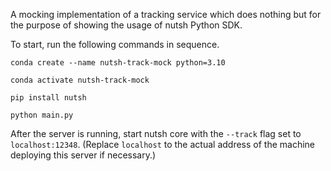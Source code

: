 A mocking implementation of a tracking service which does nothing but for the purpose of showing the usage of nutsh Python SDK.

To start, run the following commands in sequence.

```
conda create --name nutsh-track-mock python=3.10
```

```
conda activate nutsh-track-mock
```

```
pip install nutsh
```

```
python main.py
```

After the server is running, start nutsh core with the `--track` flag set to `localhost:12348`. (Replace `localhost` to the actual address of the machine deploying this server if necessary.)
